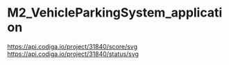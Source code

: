 # M2_VehicleParkingSystem_application

https://api.codiga.io/project/31840/score/svg
                                    https://api.codiga.io/project/31840/status/svg

